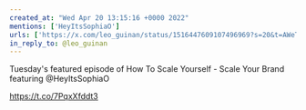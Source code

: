```yaml
---
created_at: "Wed Apr 20 13:15:16 +0000 2022"
mentions: ['HeyItsSophiaO']
urls: ['https://x.com/leo_guinan/status/1516447609107496969?s=20&t=AWeTUpoxzTE9HYvQcJgnWA']
in_reply_to: @leo_guinan
---
```


Tuesday's featured episode of How To Scale Yourself - Scale Your Brand featuring @HeyItsSophiaO 

https://t.co/7PqxXfddt3